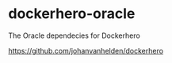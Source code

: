 # dockerhero-oracle

The Oracle dependecies for Dockerhero

https://github.com/johanvanhelden/dockerhero

